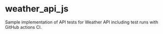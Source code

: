 # weather_api_js
Sample implementation of API tests for Weather API including test runs with GitHub actions CI.
